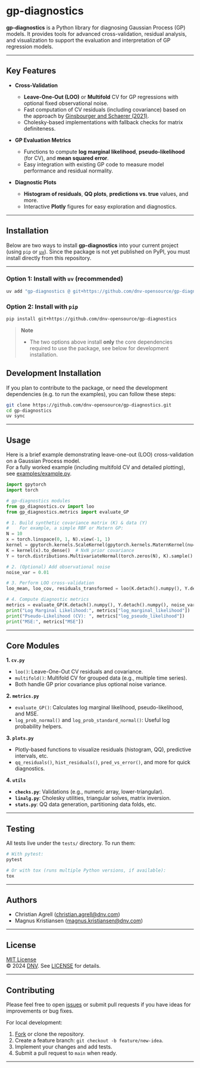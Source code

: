 # gp-diagnostics

**gp-diagnostics** is a Python library for diagnosing Gaussian Process (GP) models. It provides tools for advanced
cross-validation, residual analysis, and visualization to support the evaluation and interpretation of GP regression
models.

---

## Key Features

- **Cross-Validation**  
  - **Leave-One-Out (LOO)** or **Multifold** CV for GP regressions with optional fixed observational noise.  
  - Fast computation of CV residuals (including covariance) based on the approach by
  [Ginsbourger and Schaerer (2021)](https://arxiv.org/abs/2101.03108).  
  - Cholesky-based implementations with fallback checks for matrix definiteness.

- **GP Evaluation Metrics**  
  - Functions to compute **log marginal likelihood**, **pseudo-likelihood** (for CV), and **mean squared error**.  
  - Easy integration with existing GP code to measure model performance and residual normality.

- **Diagnostic Plots**
  - **Histogram of residuals**, **QQ plots**, **predictions vs. true** values, and more.  
  - Interactive **Plotly** figures for easy exploration and diagnostics.

---

## Installation

Below are two ways to install **gp-diagnostics** into your current project (using `pip` or
[`uv`](https://docs.astral.sh/uv/)). Since the package is not yet published on PyPI, you must install directly from this
repository.

---

### Option 1: Install with `uv` (recommended)

```bash
uv add "gp-diagnostics @ git+https://github.com/dnv-opensource/gp-diagnostics"
```

### Option 2: Install with `pip`

```bash
pip install git+https://github.com/dnv-opensource/gp-diagnostics
```

> **Note**
> - The two options above install **only** the core dependencies required to use the package, see below for development
>   installation.

## Development Installation

If you plan to contribute to the package, or need the development dependencies (e.g. to run the examples), you can
follow these steps:

```bash
git clone https://github.com/dnv-opensource/gp-diagnostics.git
cd gp-diagnostics
uv sync
```

---

## Usage

Here is a brief example demonstrating leave-one-out (LOO) cross-validation on a Gaussian Process model.  
For a fully worked example (including multifold CV and detailed plotting), see
[examples/example.py](examples/example.py).

```python
import gpytorch
import torch

# gp-diagnostics modules
from gp_diagnostics.cv import loo
from gp_diagnostics.metrics import evaluate_GP

# 1. Build synthetic covariance matrix (K) & data (Y)
#    For example, a simple RBF or Matern GP:
N = 10
x = torch.linspace(0, 1, N).view(-1, 1)
kernel = gpytorch.kernels.ScaleKernel(gpytorch.kernels.MaternKernel(nu=2.5))
K = kernel(x).to_dense()  # NxN prior covariance
Y = torch.distributions.MultivariateNormal(torch.zeros(N), K).sample()

# 2. (Optional) Add observational noise
noise_var = 0.01

# 3. Perform LOO cross-validation
loo_mean, loo_cov, residuals_transformed = loo(K.detach().numpy(), Y.detach().numpy(), noise_variance=noise_var)

# 4. Compute diagnostic metrics
metrics = evaluate_GP(K.detach().numpy(), Y.detach().numpy(), noise_variance=noise_var)
print("Log Marginal Likelihood:", metrics["log_marginal_likelihood"])
print("Pseudo-Likelihood (CV): ", metrics["log_pseudo_likelihood"])
print("MSE:", metrics["MSE"])
```

---

## Core Modules

**1. `cv.py`**  
- `loo()`: Leave-One-Out CV residuals and covariance.  
- `multifold()`: Multifold CV for grouped data (e.g., multiple time series).  
- Both handle GP prior covariance plus optional noise variance.

**2. `metrics.py`**  
- `evaluate_GP()`: Calculates log marginal likelihood, pseudo-likelihood, and MSE.  
- `log_prob_normal()` and `log_prob_standard_normal()`: Useful log probability helpers.

**3. `plots.py`**  
- Plotly-based functions to visualize residuals (histogram, QQ), predictive intervals, etc.  
- `qq_residuals()`, `hist_residuals()`, `pred_vs_error()`, and more for quick diagnostics.

**4. `utils`**  
- **`checks.py`**: Validations (e.g., numeric array, lower-triangular).  
- **`linalg.py`**: Cholesky utilities, triangular solves, matrix inversion.  
- **`stats.py`**: QQ data generation, partitioning data folds, etc.

---

## Testing

All tests live under the `tests/` directory. To run them:

```bash
# With pytest:
pytest

# Or with tox (runs multiple Python versions, if available):
tox
```

---

## Authors

- Christian Agrell ([christian.agrell@dnv.com](mailto\:christian.agrell@dnv.com))
- Magnus Kristiansen ([magnus.kristiansen@dnv.com](mailto\:magnus.kristiansen@dnv.com))

---

## License

[MIT License](LICENSE)  
&copy; 2024 [DNV](https://www.dnv.com). See [LICENSE](LICENSE) for details.

---

## Contributing

Please feel free to open [issues](https://github.com/dnv-opensource/gp-diagnostics/issues) or submit pull requests if
you have ideas for improvements or bug fixes.  

For local development:

1. [Fork](https://github.com/dnv-opensource/gp-diagnostics/fork) or clone the repository.  
2. Create a feature branch: `git checkout -b feature/new-idea`.  
3. Implement your changes and add tests.  
4. Submit a pull request to `main` when ready.

---
